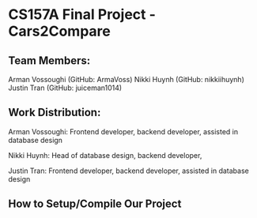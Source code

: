 # CS157A Final Project - Cars2Compare

## Team Members: 

Arman Vossoughi (GitHub: ArmaVoss)
Nikki Huynh (GitHub: nikkiihuynh) 
Justin Tran (GitHub: juiceman1014)

## Work Distribution:

Arman Vossoughi: Frontend developer, backend developer, assisted in database design

Nikki Huynh: Head of database design, backend developer, 

Justin Tran: Frontend developer, backend developer, assisted in database design

## How to Setup/Compile Our Project


